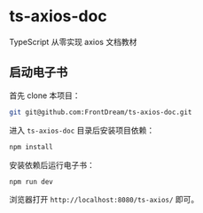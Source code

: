 # ts-axios-doc

TypeScript 从零实现 axios 文档教材

## 启动电子书

首先 clone 本项目：

```bash
git git@github.com:FrontDream/ts-axios-doc.git
```

进入 `ts-axios-doc` 目录后安装项目依赖：

```bash
npm install
```

安装依赖后运行电子书：

```bash
npm run dev
```

浏览器打开 `http://localhost:8080/ts-axios/` 即可。
